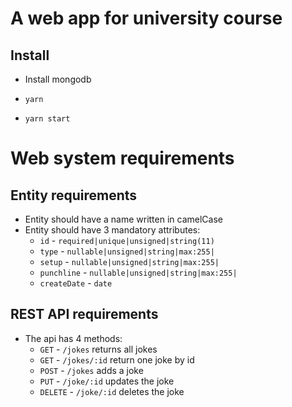 # A web app for university course

## Install

- Install mongodb

- `yarn`
- `yarn start`



# Web system requirements
## Entity requirements
- Entity should have a name written in camelCase
- Entity should have 3 mandatory attributes:
    - `id` - `required|unique|unsigned|string(11)`
    - `type` - `nullable|unsigned|string|max:255|`
    - `setup` - `nullable|unsigned|string|max:255|`
    - `punchline` - `nullable|unsigned|string|max:255|`
    - `createDate` - `date`

## REST API requirements
- The api has 4 methods:
    - `GET` - `/jokes` returns all jokes
    - `GET` - `/jokes/:id` return one joke by id
    - `POST` - `/jokes` adds a joke
    - `PUT` - `/joke/:id` updates the joke
    - `DELETE` - `/joke/:id` deletes the joke


